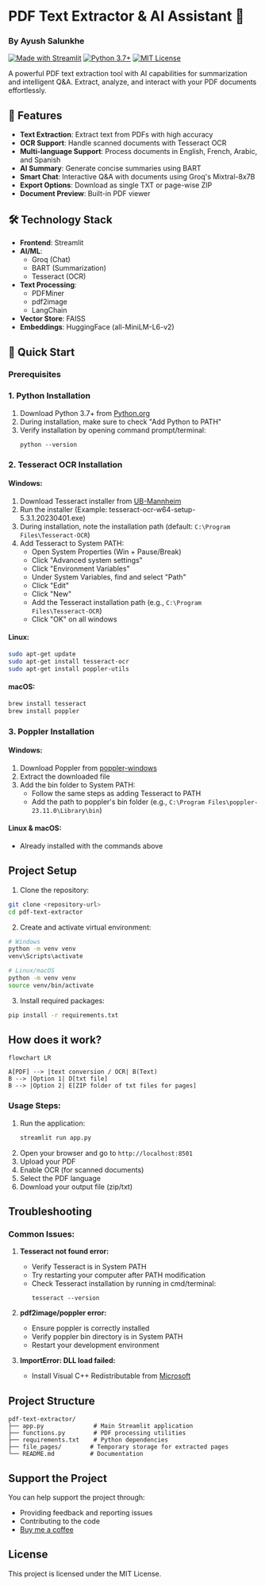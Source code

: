 # PDF Text Extractor & AI Assistant 🚀
### By Ayush Salunkhe

[![Made with Streamlit](https://static.streamlit.io/badges/streamlit_badge_black_white.svg)](https://streamlit.io)
[![Python 3.7+](https://img.shields.io/badge/python-3.7+-blue.svg)](https://www.python.org/downloads/)
[![MIT License](https://img.shields.io/badge/license-MIT-green.svg)](https://opensource.org/licenses/MIT)

A powerful PDF text extraction tool with AI capabilities for summarization and intelligent Q&A. Extract, analyze, and interact with your PDF documents effortlessly.

## 🎯 Features

- **Text Extraction**: Extract text from PDFs with high accuracy
- **OCR Support**: Handle scanned documents with Tesseract OCR
- **Multi-language Support**: Process documents in English, French, Arabic, and Spanish
- **AI Summary**: Generate concise summaries using BART
- **Smart Chat**: Interactive Q&A with documents using Groq's Mixtral-8x7B
- **Export Options**: Download as single TXT or page-wise ZIP
- **Document Preview**: Built-in PDF viewer

## 🛠️ Technology Stack

- **Frontend**: Streamlit
- **AI/ML**: 
  - Groq (Chat)
  - BART (Summarization)
  - Tesseract (OCR)
- **Text Processing**: 
  - PDFMiner
  - pdf2image
  - LangChain
- **Vector Store**: FAISS
- **Embeddings**: HuggingFace (all-MiniLM-L6-v2)

## 🚀 Quick Start

### Prerequisites

### 1. Python Installation
1. Download Python 3.7+ from [Python.org](https://www.python.org/downloads/)
2. During installation, make sure to check "Add Python to PATH"
3. Verify installation by opening command prompt/terminal:
   ```
   python --version
   ```

### 2. Tesseract OCR Installation

#### Windows:
1. Download Tesseract installer from [UB-Mannheim](https://github.com/UB-Mannheim/tesseract/wiki)
2. Run the installer (Example: tesseract-ocr-w64-setup-5.3.1.20230401.exe)
3. During installation, note the installation path (default: `C:\Program Files\Tesseract-OCR`)
4. Add Tesseract to System PATH:
   - Open System Properties (Win + Pause/Break)
   - Click "Advanced system settings"
   - Click "Environment Variables"
   - Under System Variables, find and select "Path"
   - Click "Edit"
   - Click "New"
   - Add the Tesseract installation path (e.g., `C:\Program Files\Tesseract-OCR`)
   - Click "OK" on all windows

#### Linux:
```bash
sudo apt-get update
sudo apt-get install tesseract-ocr
sudo apt-get install poppler-utils
```

#### macOS:
```bash
brew install tesseract
brew install poppler
```

### 3. Poppler Installation

#### Windows:
1. Download Poppler from [poppler-windows](https://github.com/oschwartz10612/poppler-windows/releases/)
2. Extract the downloaded file
3. Add the bin folder to System PATH:
   - Follow the same steps as adding Tesseract to PATH
   - Add the path to poppler's bin folder (e.g., `C:\Program Files\poppler-23.11.0\Library\bin`)

#### Linux & macOS:
- Already installed with the commands above

## Project Setup

1. Clone the repository:
```bash
git clone <repository-url>
cd pdf-text-extractor
```

2. Create and activate virtual environment:
```bash
# Windows
python -m venv venv
venv\Scripts\activate

# Linux/macOS
python -m venv venv
source venv/bin/activate
```

3. Install required packages:
```bash
pip install -r requirements.txt
```

## How does it work?

```mermaid
flowchart LR

A[PDF] --> |text conversion / OCR| B(Text)
B --> |Option 1| D[txt file]
B --> |Option 2| E[ZIP folder of txt files for pages]
```

### Usage Steps:
1. Run the application:
   ```bash
   streamlit run app.py
   ```
2. Open your browser and go to `http://localhost:8501`
3. Upload your PDF
4. Enable OCR (for scanned documents)
5. Select the PDF language
6. Download your output file (zip/txt)

## Troubleshooting

### Common Issues:

1. **Tesseract not found error:**
   - Verify Tesseract is in System PATH
   - Try restarting your computer after PATH modification
   - Check Tesseract installation by running in cmd/terminal:
     ```
     tesseract --version
     ```

2. **pdf2image/poppler error:**
   - Ensure poppler is correctly installed
   - Verify poppler bin directory is in System PATH
   - Restart your development environment

3. **ImportError: DLL load failed:**
   - Install Visual C++ Redistributable from [Microsoft](https://learn.microsoft.com/en-US/cpp/windows/latest-supported-vc-redist)

## Project Structure
```
pdf-text-extractor/
├── app.py              # Main Streamlit application
├── functions.py        # PDF processing utilities
├── requirements.txt    # Python dependencies
├── file_pages/        # Temporary storage for extracted pages
└── README.md          # Documentation
```

## Support the Project
You can help support the project through:
- Providing feedback and reporting issues
- Contributing to the code
- [Buy me a coffee](https://www.buymeacoffee.com/nainiayoub)

## License
This project is licensed under the MIT License.

